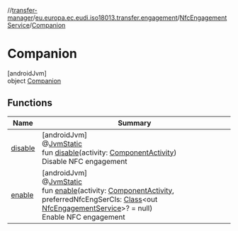 //[transfer-manager](../../../../index.md)/[eu.europa.ec.eudi.iso18013.transfer.engagement](../../index.md)/[NfcEngagementService](../index.md)/[Companion](index.md)

# Companion

[androidJvm]\
object [Companion](index.md)

## Functions

| Name | Summary |
|---|---|
| [disable](disable.md) | [androidJvm]<br>@[JvmStatic](https://kotlinlang.org/api/latest/jvm/stdlib/kotlin-stdlib/kotlin.jvm/-jvm-static/index.html)<br>fun [disable](disable.md)(activity: [ComponentActivity](https://developer.android.com/reference/kotlin/androidx/activity/ComponentActivity.html))<br>Disable NFC engagement |
| [enable](enable.md) | [androidJvm]<br>@[JvmStatic](https://kotlinlang.org/api/latest/jvm/stdlib/kotlin-stdlib/kotlin.jvm/-jvm-static/index.html)<br>fun [enable](enable.md)(activity: [ComponentActivity](https://developer.android.com/reference/kotlin/androidx/activity/ComponentActivity.html), preferredNfcEngSerCls: [Class](https://developer.android.com/reference/kotlin/java/lang/Class.html)&lt;out [NfcEngagementService](../index.md)&gt;? = null)<br>Enable NFC engagement |
